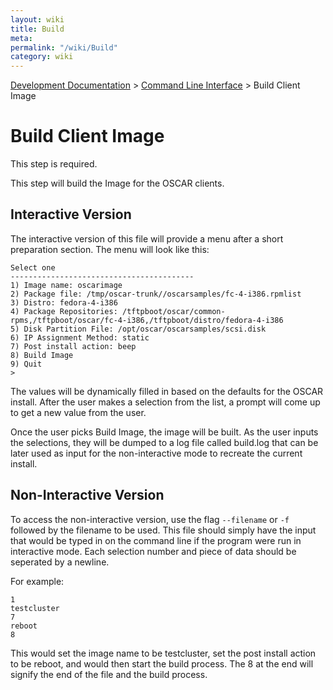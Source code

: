 ```yaml
---
layout: wiki
title: Build
meta: 
permalink: "/wiki/Build"
category: wiki
---
```

<!-- Name: Build -->
<!-- Version: 7 -->
<!-- Author: wesbland -->

[Development Documentation](/wiki/DevelDocs/) > [Command Line Interface](/wiki/CLI/) > Build Client Image

# Build Client Image

This step is required.

This step will build the Image for the OSCAR clients.

## Interactive Version

The interactive version of this file will provide a menu after a short preparation section.  The menu will look like this:


    Select one
    -----------------------------------------
    1) Image name: oscarimage
    2) Package file: /tmp/oscar-trunk//oscarsamples/fc-4-i386.rpmlist
    3) Distro: fedora-4-i386
    4) Package Repositories: /tftpboot/oscar/common-rpms,/tftpboot/oscar/fc-4-i386,/tftpboot/distro/fedora-4-i386
    5) Disk Partition File: /opt/oscar/oscarsamples/scsi.disk
    6) IP Assignment Method: static
    7) Post install action: beep
    8) Build Image
    9) Quit
    >

The values will be dynamically filled in based on the defaults for the OSCAR install.  After the user makes a selection from the list, a prompt will come up to get a new value from the user.

Once the user picks Build Image, the image will be built.  As the user inputs the selections, they will be dumped to a log file called build.log that can be later used as input for the non-interactive mode to recreate the current install.

## Non-Interactive Version

To access the non-interactive version, use the flag `--filename` or `-f` followed by the filename to be used.  This file should simply have the input that would be typed in on the command line if the program were run in interactive mode.  Each selection number and piece of data should be seperated by a newline.  

For example:


    1
    testcluster
    7
    reboot
    8

This would set the image name to be testcluster, set the post install action to be reboot, and would then start the build process.  The 8 at the end will signify the end of the file and the build process.